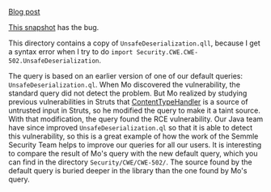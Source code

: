 [Blog post](https://github.blog/category/security/apache-struts-vulnerability-cve-2017-9805/)

[This snapshot](https://github.com/github/securitylab/releases/download/apache-struts-codeql-database/apache-struts-91ae344-CVE-2017-9805.zip) has the bug.

This directory contains a copy of `UnsafeDeserialization.qll`, because I get a syntax error when I try to do `import Security.CWE.CWE-502.UnsafeDeserialization`.

The query is based on an earlier version of one of our default queries: `UnsafeDeserialization.ql`. When Mo discovered the vulnerability, the standard query did not detect the problem. But Mo realized by studying previous vulnerabilities in Struts that [ContentTypeHandler](http://struts.apache.org/maven/struts2-plugins/struts2-rest-plugin/apidocs/org/apache/struts2/rest/handler/ContentTypeHandler.html) is a source of untrusted input in Struts, so he modified the query to make it a taint source. With that modification, the query found the RCE vulnerability. Our Java team have since improved `UnsafeDeserialization.ql` so that it is able to detect this vulnerability, so this is a great example of how the work of the Semmle Security Team helps to improve our queries for all our users. It is interesting to compare the result of Mo's query with the new default query, which you can find in the directory `Security/CWE/CWE-502/`. The source found by the default query is buried deeper in the library than the one found by Mo's query.
